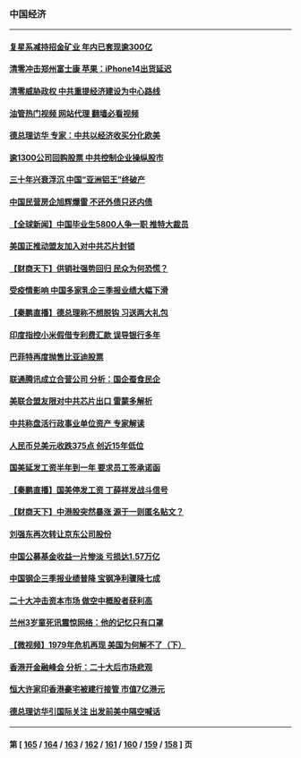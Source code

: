 ### 中国经济
---
#### [复星系减持招金矿业 年内已套现逾300亿](../../pages/ncid283/n13860747.md?11080045) 
#### [清零冲击郑州富士康 苹果：iPhone14出货延迟](../../pages/ncid283/n13860720.md?11080045) 
#### [清零威胁政权 中共重提经济建设为中心路线](../../pages/ncid283/n13860724.md?11080045) 
#### [油管热门视频 网站代理 翻墙必看视频](http://150.230.27.170:81/youtube.html?11080045)
#### [德总理访华 专家：中共以经济收买分化欧美](../../pages/ncid283/n13860603.md?11080045) 
#### [逾1300公司回购股票 中共控制企业操纵股市](../../pages/ncid283/n13860391.md?11080045) 
#### [三十年兴衰浮沉 中国“亚洲铝王”终破产](../../pages/ncid283/n13859989.md?11080045) 
#### [中国民营房企旭辉爆雷 不还外债只还内债](../../pages/ncid283/n13860001.md?11080045) 
#### [【全球新闻】中国毕业生5800人争一职 推特大裁员](../../pages/ncid283/n13859787.md?11080045) 
#### [美国正推动盟友加入对中共芯片封锁](../../pages/ncid283/n13859981.md?11080045) 
#### [【财商天下】供销社强势回归 民众为何恐慌？](../../pages/ncid283/n13859704.md?11080045) 
#### [受疫情影响 中国多家乳企三季报业绩大幅下滑](../../pages/ncid283/n13859741.md?11080045) 
#### [【秦鹏直播】德总理称不想脱钩 习送两大礼包](../../pages/ncid283/n13859729.md?11080045) 
#### [印度指控小米假借专利费汇款 误导银行多年](../../pages/ncid283/n13859680.md?11080045) 
#### [巴菲特再度抛售比亚迪股票](../../pages/ncid283/n13859721.md?11080045) 
#### [联通腾讯成立合营公司 分析：国企蚕食民企](../../pages/ncid283/n13858102.md?11080045) 
#### [美联合盟友限对中共芯片出口 雷蒙多解析](../../pages/ncid283/n13859663.md?11080045) 
#### [中共称盘活行政事业单位资产 专家解读](../../pages/ncid283/n13859424.md?11080045) 
#### [人民币兑美元收跌375点 创近15年低位](../../pages/ncid283/n13859198.md?11080045) 
#### [国美延发工资半年到一年 要求员工签承诺函](../../pages/ncid283/n13859134.md?11080045) 
#### [【秦鹏直播】国美停发工资 丁薛祥发战斗信号](../../pages/ncid283/n13859067.md?11080045) 
#### [【财商天下】中港股突然暴涨 源于一则匿名贴文？](../../pages/ncid283/n13859035.md?11080045) 
#### [刘强东再次转让京东公司股份](../../pages/ncid283/n13859063.md?11080045) 
#### [中国公募基金收益一片惨淡 亏损达1.57万亿](../../pages/ncid283/n13859045.md?11080045) 
#### [中国钢企三季报业绩普降 宝钢净利骤降七成](../../pages/ncid283/n13859016.md?11080045) 
#### [二十大冲击资本市场 做空中概股者获利高](../../pages/ncid283/n13858605.md?11080045) 
#### [兰州3岁童死讯震惊网络：他的记忆只有口罩](../../pages/ncid283/n13858905.md?11080045) 
#### [【微视频】1979年危机再现 美国为何解不了（下）](../../pages/ncid283/n13858870.md?11080045) 
#### [香港开金融峰会 分析：二十大后市场悲观](../../pages/ncid283/n13858820.md?11080045) 
#### [恒大许家印香港豪宅被建行接管 市值7亿港元](../../pages/ncid283/n13858786.md?11080045) 
#### [德总理访华引国际关注 出发前美中隔空喊话](../../pages/ncid283/n13858611.md?11080045) 

---
#### 第 [ [165](./165.md?11080045) / [164](./164.md?11080045) / [163](./163.md?11080045) / [162](./162.md?11080045) / [161](./161.md?11080045) / [160](./160.md?11080045) / [159](./159.md?11080045) / [158](./158.md?11080045) ] 页
